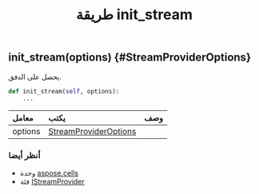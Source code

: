 ﻿---
title: طريقة init_stream
second_title: Aspose.Cells for Python via .NET API المراجع
description:
type: docs
weight: 30
url: /ar/python-net/aspose.cells/istreamprovider/init_stream/
is_root: false
---
##  init_stream(options) {#StreamProviderOptions}
يحصل على الدفق.



```python
def init_stream(self, options):
    ...
```


| معامل| يكتب| وصف|
| :- | :- | :- |
| options | [StreamProviderOptions](/cells/ar/python-net/aspose.cells/streamprovideroptions) |  |



###  أنظر أيضا
* وحدة [aspose.cells](../../)
* فئة [IStreamProvider](/cells/ar/python-net/aspose.cells/istreamprovider)
